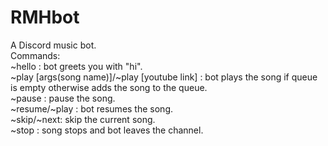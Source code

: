 # RMHbot
A Discord music bot.  
Commands:  
~hello : bot greets you with "hi".  
~play [args(song name)]/~play [youtube link] : bot plays the song if queue is empty otherwise adds the song to the queue.    
~pause : pause the song.  
~resume/~play : bot resumes the song.  
~skip/~next: skip the current song.  
~stop : song stops and bot leaves the channel.  
